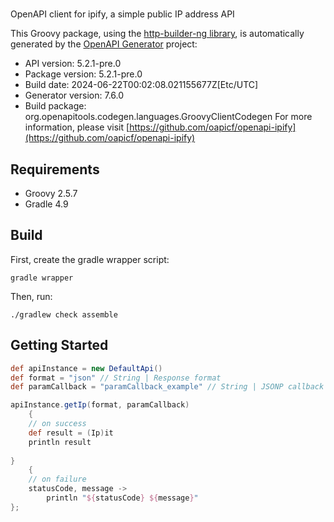 # 

OpenAPI client for ipify, a simple public IP address API

This Groovy package, using the [http-builder-ng library](https://http-builder-ng.github.io/http-builder-ng/), is automatically generated by the [OpenAPI Generator](https://openapi-generator.tech) project:

- API version: 5.2.1-pre.0
- Package version: 5.2.1-pre.0
- Build date: 2024-06-22T00:02:08.021155677Z[Etc/UTC]
- Generator version: 7.6.0
- Build package: org.openapitools.codegen.languages.GroovyClientCodegen
For more information, please visit [https://github.com/oapicf/openapi-ipify](https://github.com/oapicf/openapi-ipify)

## Requirements

* Groovy 2.5.7
* Gradle 4.9

## Build

First, create the gradle wrapper script:

```
gradle wrapper
```

Then, run:

```
./gradlew check assemble
```

## Getting Started


```groovy
def apiInstance = new DefaultApi()
def format = "json" // String | Response format
def paramCallback = "paramCallback_example" // String | JSONP callback function name

apiInstance.getIp(format, paramCallback)
    {
    // on success
    def result = (Ip)it
    println result
    
}
    {
    // on failure
    statusCode, message ->
        println "${statusCode} ${message}"
};
```

